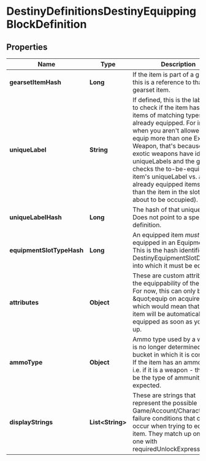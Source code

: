 
# DestinyDefinitionsDestinyEquippingBlockDefinition

## Properties
Name | Type | Description | Notes
------------ | ------------- | ------------- | -------------
**gearsetItemHash** | **Long** | If the item is part of a gearset, this is a reference to that gearset item. |  [optional]
**uniqueLabel** | **String** | If defined, this is the label used to check if the item has other items of matching types already equipped.   For instance, when you aren&#39;t allowed to equip more than one Exotic Weapon, that&#39;s because all exotic weapons have identical uniqueLabels and the game checks the to-be-equipped item&#39;s uniqueLabel vs. all other already equipped items (other than the item in the slot that&#39;s about to be occupied). |  [optional]
**uniqueLabelHash** | **Long** | The hash of that unique label. Does not point to a specific definition. |  [optional]
**equipmentSlotTypeHash** | **Long** | An equipped item *must* be equipped in an Equipment Slot. This is the hash identifier of the DestinyEquipmentSlotDefinition into which it must be equipped. |  [optional]
**attributes** | **Object** | These are custom attributes on the equippability of the item.  For now, this can only be \&quot;equip on acquire\&quot;, which would mean that the item will be automatically equipped as soon as you pick it up. |  [optional]
**ammoType** | **Object** | Ammo type used by a weapon is no longer determined by the bucket in which it is contained. If the item has an ammo type - i.e. if it is a weapon - this will be the type of ammunition expected. |  [optional]
**displayStrings** | **List&lt;String&gt;** | These are strings that represent the possible Game/Account/Character state failure conditions that can occur when trying to equip the item. They match up one-to-one with requiredUnlockExpressions. |  [optional]



